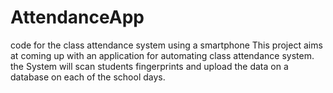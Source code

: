 # AttendanceApp
code for the class attendance system using a smartphone
This project aims at coming up with an application for automating class attendance system. the System will scan students fingerprints and upload the data on a database on each of the school days. 

